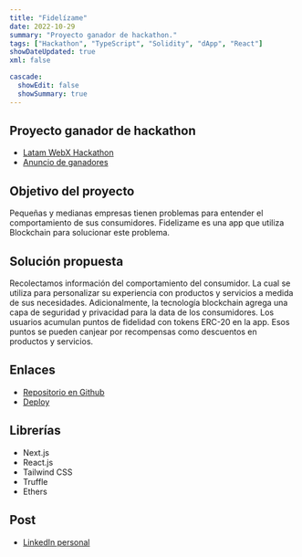 ```yaml
---
title: "Fidelízame"
date: 2022-10-29
summary: "Proyecto ganador de hackathon."
tags: ["Hackathon", "TypeScript", "Solidity", "dApp", "React"]
showDateUpdated: true
xml: false

cascade:
  showEdit: false
  showSummary: true
---
```


## Proyecto ganador de hackathon
- [Latam WebX Hackathon](https://www.andinodao.org/hackathon)
- [Anuncio de ganadores](https://twitter.com/andinodao/status/1586847043326132224)

## Objetivo del proyecto
Pequeñas y medianas empresas tienen problemas para entender el comportamiento de sus consumidores. Fidelizame es una app que utiliza Blockchain para solucionar este problema.

## Solución propuesta
Recolectamos información del comportamiento del consumidor. La cual se utiliza para personalizar su experiencia con productos y servicios a medida de sus necesidades. Adicionalmente, la tecnología blockchain agrega una capa de seguridad y privacidad para la data de los consumidores. Los usuarios acumulan puntos de fidelidad con tokens ERC-20 en la app. Esos puntos se pueden canjear por recompensas como descuentos en productos y servicios.

## Enlaces
- [Repositorio en Github](https://github.com/MarvoloV/fidelizame-app)
- [Deploy](https://fidelizame.vercel.app/)

## Librerías
- Next.js
- React.js
- Tailwind CSS
- Truffle
- Ethers

## Post
- [LinkedIn personal](https://www.linkedin.com/posts/miguel1man_hackathon-blockchain-tecnologaeda-activity-6993980785577885696-bws-?utm_source=share&utm_medium=member_desktop)
